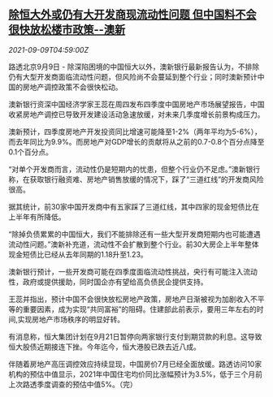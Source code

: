 <!--1631163663000-->
[除恒大外或仍有大开发商现流动性问题 但中国料不会很快放松楼市政策--澳新](https://cn.reuters.com/article/china-rea-developers-liquidity-0909-idCNKBS2G50C8)
------

<div><i>2021-09-09T04:59:00Z</i></div><p>路透北京9月9日 - 除深陷困境的中国恒大以外，澳新银行最新报告认为，不排除仍有大型开发商面临流动性问题，但风险尚不会蔓延到整个行业；同时澳新预计中国的房地产调控政策不会很快松动。</p><p>澳新银行资深中国经济学家王蕊在周四发布四季度中国房地产市场展望报告，中国收紧房地产调控已导致开发建设活动急速放缓，对未来几季度增长前景构成压力。</p><p>澳新预计，四季度房地产开发投资同比增速可能降至1-2%（两年平均为5-6%），而去年同比为9.9%。而房地产对GDP增长的贡献将从之前的0.7-0.8个百分点降至0.1个百分点。</p><p>“对单个开发商而言，流动性仍是短期内的忧患，但整个行业仍不足虑。”澳新银行称，在获取银行融资难、房地产销售放缓的情况下，踩了“三道红线”的开发商风险很高。</p><p>据其统计，前30家中国开发商中有五家踩了三道红线，其中四家的现金短债比在上半年有所降低。</p><p>“除掉负债累累的中国恒大，我们不能排除还有一些大型开发商短期内也可能遭遇流动性问题。”澳新补充道，流动性不会扩散到整个行业。前30大房企上半年整体现金短债比已经从去年同期的1.18升至1.23。</p><p>澳新银行预计，一些开发商可能在四季度面临流动性挑战，央行有可能注入流动性，政府或提供援助，同时国企亦有望给高负债民企提供支持。</p><p>王蕊并指出，预计中国不会很快放松房地产政策，房地产日渐被视为加剧收入不平等的重要因素，成为实现“共同富裕”的阻碍。住建部此前表示，要用三年左右的时间,实现房地产市场秩序的明显好转。</p><p>有消息称，恒大集团计划在9月21日暂停向两家银行支付到期贷款的利息。这导致恒大股债近期接连下挫。今年迄今，恒大港股已跌去近八成。</p><p>伴随着房地产高压调控效应持续显现，中国房价7月已经全面放缓。路透访问10家机构的预估中值显示，2021年中国住宅均价同比涨幅预计为3.5%，低于三个月前上次路透季度调查的预估中值5%。（完）</p>
